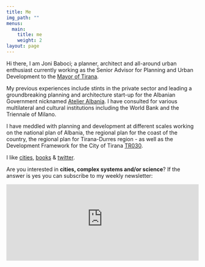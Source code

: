 ```yaml
---
title: Me
img_path: ""
menus:
  main:
    title: me
    weight: 2
layout: page
---
```

Hi there, I am Joni Baboci; a planner, architect and all-around urban enthusiast currently working as the Senior Advisor for Planning and Urban Development to the [Mayor of Tirana](http://www.tirana.al). 

My previous experiences include stints in the private sector and leading a groundbreaking planning and architecture start-up for the Albanian Government nicknamed [Atelier Albania](http://planifikimi.gov.al/index.php?id=a1r&L=2). I have consulted for various multilateral and cultural institutions including the World Bank and the Triennale of Milano. 

I have meddled with planning and development at different scales working on the national plan of Albania, the regional plan for the coast of the country, the regional plan for Tirana-Durres region - as well as the Development Framework for the City of Tirana [TR030](https://tirana.al/artikull/plani-i-pergjithshem-vendor).

I like [cities](https://thinkthinkthink.substack.com/), [books](https://www.goodreads.com/dbaboci) & [twitter](https://twitter.com/dbaboci).

<!--StartFragment-->

Are you interested in **cities, complex systems and/or science**? If the answer is yes you can subscribe to my weekly newsletter:

<!--EndFragment-->

<iframe src="https://thinkthinkthink.substack.com/embed" width="100%" height="200" style="border:0px solid #EEE; background:white;" frameborder="0" scrolling="no"></iframe>
